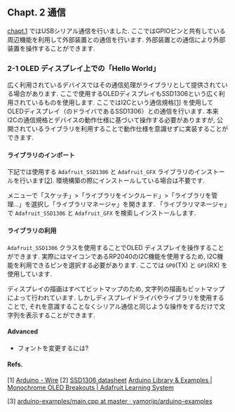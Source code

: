 ## Chapt. 2 通信

[chapt.1](https://github.com/toms74209200/CO2MO/blob/master/learning/chapt1/hello_world) ではUSBシリアル通信を行いました. ここではGPIOピンと共有している周辺機能を利用して外部装置との通信を行います. 外部装置との通信により外部装置を操作することができます.

### 2-1 OLED ディスプレイ上での「Hello World」

広く利用されているデバイスではその通信処理がライブラリとして提供されている場合があります. ここで使用するOLEDディスプレイもSSD1306という広く利用されているものを使用します. ここではI2Cという通信規格[[1](#arduino_wire)] を使用してOLEDディスプレイ（のドライバであるSSD1306）との通信を行います. 本来I2Cの通信規格とデバイスの動作仕様に基づいて操作する必要がありますが, 公開されているライブラリを利用することで動作仕様を意識せずに実装することができます.

#### ライブラリのインポート

下記では使用する `Adafruit_SSD1306` と `Adafruit_GFX` ライブラリのインストールを行います[[2](#adafruit_ssd1306)]. 環境構築の際にインストールしている場合は不要です.

メニューで「スケッチ」>「ライブラリをインクルード」>「ライブラリを管理…」を選択し「ライブラリマネージャ」を開きます. 「ライブラリマネージャ」で `Adafruit_SSD1306` と `Adafruit_GFX` を検索しインストールします.

#### ライブラリの利用

`Adafruit_SSD1306` クラスを使用することでOLED ディスプレイを操作することができます. 実際にはマイコンであるRP2040のI2C機能を使用するため, I2C機能を利用できるピンを選択する必要があります. ここでは `GP0`(TX) と `GP1`(RX) を使用しています.

ディスプレイの描画はすべてビットマップのため, 文字列の描画もビットマップによって行われています. しかしディスプレイドライバやライブラリを使用することで, それを意識することなくシリアル通信と同じような操作をするだけで文字列を表示することができます.

#### Advanced

- フォントを変更するには?

#### Refs.

[1]<a name="arduino_wire"/> [Arduino - Wire](https://www.arduino.cc/en/reference/wire)
[2]<a name="adafruit_ssd1306"/> [SSD1306 datasheet](https://cdn-shop.adafruit.com/datasheets/SSD1306.pdf)
[Arduino Library & Examples | Monochrome OLED Breakouts | Adafruit Learning System](https://learn.adafruit.com/monochrome-oled-breakouts/arduino-library-and-examples)

[3]<a name="yamorijp_font"> [arduino-examples/main.cpp at master · yamorijp/arduino-examples](https://github.com/yamorijp/arduino-examples/blob/master/ssd1306/src/main.cpp)

